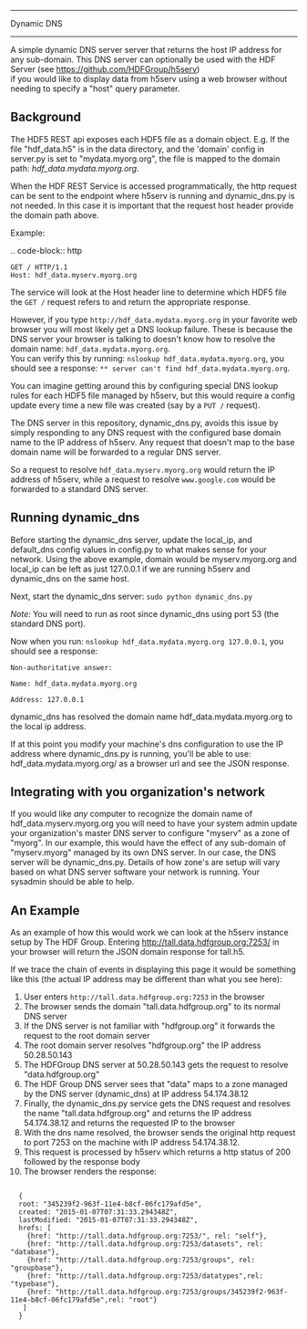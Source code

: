 ********************
Dynamic DNS 
********************

A simple dynamic DNS server server that returns the host IP address for any sub-domain.
This DNS server can optionally be used with the HDF Server (see https://github.com/HDFGroup/h5serv)  
if you would like to display data from h5serv using a web browser without needing to specify a "host"
query parameter.  

Background
-----------

The HDF5 REST api exposes each HDF5 file as a domain object.  E.g.
If the file "hdf_data.h5" is in the data directory, and the 'domain' config in server.py
is set to "mydata.myorg.org", the file is mapped to the domain path: 
*hdf_data.mydata.myorg.org*.

When the HDF REST Service is accessed programmatically, the http request can be sent 
to the endpoint where h5serv is running and dynamic_dns.py is not needed. In this case it is 
important that the request host header provide the domain path above.

Example:

.. code-block:: http

    GET / HTTP/1.1
    Host: hdf_data.myserv.myorg.org
    
The service will look at the Host header line to determine which HDF5 file the ``GET /`` 
request refers to and return the appropriate response. 

However, if you type `http://hdf_data.mydata.myorg.org` in your favorite web browser you
will most likely get a DNS lookup failure.  These is because the DNS server your browser
is talking to doesn't know how to resolve the domain name: `hdf_data.mydata.myorg.org`.  
You can verify this by running: `nslookup hdf_data.mydata.myorg.org`, you should see a response:
`** server can't find hdf_data.mydata.myorg.org`.

You can imagine getting around this by configuring special DNS lookup rules for each 
HDF5 file managed by h5serv, but this would require a config update every time a new 
file was created (say by a ``PUT /`` request).  

The DNS server in this repository, dynamic_dns.py, avoids this issue by simply
responding to any DNS request with the configured base domain name to the IP address of h5serv.
Any request that doesn't map to the base domain name will be forwarded to a regular DNS
server.

So a request to resolve `hdf_data.myserv.myorg.org` would return the IP address of h5serv, 
while a request to resolve `www.google.com` would be forwarded to a standard DNS server.

Running dynamic_dns
-------------------

Before starting the dynamic_dns server, update the local_ip, and default_dns config values 
in config.py to what makes sense for your network.  Using the above example, domain would 
be myserv.myorg.org and local_ip can be left as just 127.0.0.1 if we are running h5serv and 
dynamic_dns on the same host.

Next, start the dynamic_dns server: `sudo python dynamic_dns.py`

*Note:* You will need to run as root since dynamic_dns using port 53 (the standard DNS port).

Now when you run: `nslookup hdf_data.mydata.myorg.org 127.0.0.1`, you should see a response:

`Non-authoritative answer:`

`Name: hdf_data.mydata.myorg.org`

`Address: 127.0.0.1`

dynamic_dns has resolved the domain name hdf_data.mydata.myorg.org to the local ip address.

If at this point you modify your machine's dns configuration to use the IP address where
dynamic_dns.py is running, you'll be able to use: hdf_data.mydata.myorg.org/ as a browser
url and see the JSON response.

Integrating with you organization's network
-------------------------------------------
If you would like *any* computer to recognize the domain name of hdf_data.myserv.myorg.org
you will need to have your system admin update your organization's master DNS server to 
configure "myserv" as a zone of "myorg".  In our example, this would have the effect
of any sub-domain of "myserv.myorg" managed by its own DNS server.  In our case, the DNS
server will be dynamic_dns.py.  Details of how zone's are setup will vary based on 
what DNS server software your network is running.  Your sysadmin should be able to help.

 
An Example
----------
As an example of how this would work we can look at the h5serv instance setup by The HDF
Group.  Entering http://tall.data.hdfgroup.org:7253/ in your browser will return the JSON
domain response for tall.h5.  

If we trace the chain of events in displaying this page it
would be something like this (the actual IP address may be different than what you see here):

 1. User enters `http://tall.data.hdfgroup.org:7253` in the browser
 2. The browser sends the domain "tall.data.hdfgroup.org" to its normal DNS server
 3. If the DNS server is not familiar with "hdfgroup.org" it forwards the request to the root domain server
 4. The root domain server resolves "hdfgroup.org" the IP address 50.28.50.143
 5. The HDFGroup DNS server at 50.28.50.143 gets the request to resolve "data.hdfgroup.org"
 6. The HDF Group DNS server sees that "data" maps to a zone managed by the DNS server (dynamic_dns) at IP address 54.174.38.12
 7. Finally, the dynamic_dns.py service gets the DNS request and resolves the name "tall.data.hdfgroup.org" and returns the IP address 54.174.38.12 and returns the requested IP to the browser
 8. With the dns name resolved, the browser sends the original http request to port 7253 on the machine with IP address 54.174.38.12.
 9. This request is processed by h5serv which returns a http status of 200 followed by the response body
 10. The browser renders the response:
 
 
```

  {
  root: "345239f2-963f-11e4-b8cf-06fc179afd5e",
  created: "2015-01-07T07:31:33.294348Z",
  lastModified: "2015-01-07T07:31:33.294348Z",
  hrefs: [
    {href: "http://tall.data.hdfgroup.org:7253/", rel: "self"},
    {href: "http://tall.data.hdfgroup.org:7253/datasets", rel: "database"},
    {href: "http://tall.data.hdfgroup.org:7253/groups", rel: "groupbase"},
    {href: "http://tall.data.hdfgroup.org:7253/datatypes",rel: "typebase"},
    {href: "http://tall.data.hdfgroup.org:7253/groups/345239f2-963f-11e4-b8cf-06fc179afd5e",rel: "root"}
   ]
  }
```





